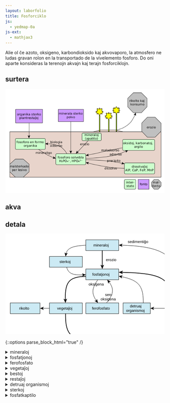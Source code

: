 ```yaml
---
layout: laborfolio
title: Fosforciklo
js:
  - yedmap-0a
js-ext:
  - mathjax3
---
```


<!-- 
https://en.wikipedia.org/wiki/Phosphorus_cycle

detala diagramo:
https://www.spektrum.de/lexikon/biologie-kompakt/phosphorkreislauf/8990
-->

Alie ol ĉe azoto, oksigeno, karbondioksido kaj akvovaporo, la atmosfero ne ludas gravan rolon en la transportado de la vivelemento fosforo. Do oni aparte konsideras la terenojn akvajn kaj terajn fosforciklojn.

## surtera
![forsforciklo surtera](../assets/bld/fosforciklo.png)

## akva

## detala

<script>

// ni ekstraktis el la origina fosforciklo-detala.graphml 
// per relo-biokemio/pro/trf/graphml2model.pl
const eĝoj = {
  "e0": ["n0", "n1" ],
  "e1": ["n1", "n2" ],
  "e10": ["n8", "n1" ],
  "e11": ["n5", "n0" ],
  "e12": ["n0", "n9" ],
  "e13": ["n9", "n1" ],
  "e2": ["n2", "n1" ],
  "e3": ["n1", "n3" ],
  "e4": ["n3", "n4" ],
  "e5": ["n4", "n5" ],
  "e6": ["n5", "n1" ],
  "e7": ["n3", "n6" ],
  "e8": ["n4", "n7" ],
  "e9": ["n5", "n8" ]
}

const rondvojo = [
  '#mineraloj',
  '#fosfato',
  '#plantoj',
  '#bestoj',
  '#restoj',
  '#fosfato'
]

function je_stacio(celo,node) {
  if (celo[0] == '#') {
    // location.hash = celo;
    // fermu ĉiujn malfermitajn sekciojn sed malfermu la celitan...
    for (d of document.querySelectorAll(".sekcio")) {
      if (d.id == celo.substring(1)) {
        d.setAttribute("open","open");
      } else {
        d.removeAttribute("open");
      }
    }
  }
  // post klako sur la stacisildo de la vojmontrilo ni forlasas
  // la mapon kaj iras al la klarigo-sekcio
  if (node && (node.id == 'vm_nun' || node.parentElement.classList.contains("nuna"))) 
    location.href = celo;
}

<!-- 
ĉu ni permesu navigadon ankaŭ per la sagoklavoj...?
ni devos aldoni tabindex al la svg-elemento...:
https://stackoverflow.com/questions/28323977/how-to-listen-keyboard-events-on-svg

-->

let yedmap;

window.onload = () => {
  const yedSvg = document.querySelector("#y\\.node\\.0").closest("svg");
  yedmap = new YedMap(yedSvg,eĝoj,je_stacio);
  yedmap.preparu("#mineraloj",rondvojo);
}
</script>

<style>
  .nuna {
    font-weight: bold;
    stroke-width: 2;
    stroke: #C44;
    stroke-dasharray: 3,2;
  }
  .nuna rect {

    fill: cornflowerblue;
  }
  .vm_nuna {
    stroke-width: 2;
    stroke: #C44;
    font-weight: bold;
  }
</style>

<svg xmlns="http://www.w3.org/2000/svg" xmlns:xlink="http://www.w3.org/1999/xlink" fill-opacity="1" color-rendering="auto" color-interpolation="auto" text-rendering="auto" stroke="black" stroke-linecap="square" width="741" stroke-miterlimit="10" shape-rendering="auto" stroke-opacity="1" fill="black" stroke-dasharray="none" font-weight="normal" stroke-width="1" height="464" font-family="'Dialog'" font-style="normal" stroke-linejoin="miter" font-size="12px" stroke-dashoffset="0" image-rendering="auto">
  <!--Generated by ySVG 2.5-->
  <defs id="genericDefs"/>
  <g>
    <defs id="defs1">
      <clipPath clipPathUnits="userSpaceOnUse" id="clipPath1">
        <path d="M0 0 L741 0 L741 464 L0 464 L0 0 Z"/>
      </clipPath>
      <clipPath clipPathUnits="userSpaceOnUse" id="clipPath2">
        <path d="M-89 19 L652 19 L652 483 L-89 483 L-89 19 Z"/>
      </clipPath>
    </defs>
    <g fill="white" text-rendering="geometricPrecision" shape-rendering="geometricPrecision" transform="translate(89,-19)" stroke="white">
      <rect x="-89" width="741" height="464" y="19" clip-path="url(#clipPath2)" stroke="none"/>
    </g>
    <g id="y.node.0">
      <a target="_blank" xlink:type="simple" xlink:href="#mineraloj" xlink:show="new">
        <g fill="rgb(204,234,244)" text-rendering="geometricPrecision" shape-rendering="geometricPrecision" transform="matrix(1,0,0,1,89,-19)" stroke="rgb(204,234,244)">
          <rect x="165.6" width="104" height="33.84" y="38" stroke="none"/>
        </g>
        <g text-rendering="geometricPrecision" stroke-miterlimit="1.45" shape-rendering="geometricPrecision" transform="matrix(1,0,0,1,89,-19)" stroke-linecap="butt">
          <rect fill="none" x="165.6" width="104" height="33.84" y="38"/>
        </g>
        <g>
          <g text-rendering="geometricPrecision" stroke-miterlimit="1.45" shape-rendering="geometricPrecision" font-family="sans-serif" transform="matrix(1,0,0,1,89,-19)" stroke-linecap="butt">
            <text x="189.4457" xml:space="preserve" y="59.0743" stroke="none">mineraloj</text>
          </g>
        </g>
      </a>
    </g>
    <g id="y.node.1">
      <a target="_blank" xlink:type="simple" xlink:href="#fosfato" xlink:show="new">
        <g fill="rgb(204,234,244)" text-rendering="geometricPrecision" shape-rendering="geometricPrecision" transform="matrix(1,0,0,1,89,-19)" stroke="rgb(204,234,244)">
          <rect x="165.6" width="104" height="33.84" y="130" stroke="none"/>
        </g>
        <g text-rendering="geometricPrecision" stroke-miterlimit="1.45" shape-rendering="geometricPrecision" transform="matrix(1,0,0,1,89,-19)" stroke-linecap="butt">
          <rect fill="none" x="165.6" width="104" height="33.84" y="130"/>
        </g>
        <g>
          <g text-rendering="geometricPrecision" stroke-miterlimit="1.45" shape-rendering="geometricPrecision" font-family="sans-serif" transform="matrix(1,0,0,1,89,-19)" stroke-linecap="butt">
            <text x="186.0707" xml:space="preserve" y="151.0743" stroke="none">fosfatjonoj</text>
          </g>
        </g>
      </a>
    </g>
    <g id="y.node.2">
      <a target="_blank" xlink:type="simple" xlink:href="#ferofosfato" xlink:show="new">
        <g fill="rgb(204,234,244)" text-rendering="geometricPrecision" shape-rendering="geometricPrecision" transform="matrix(1,0,0,1,89,-19)" stroke="rgb(204,234,244)">
          <rect x="165.6" width="104" height="33.84" y="236.96" stroke="none"/>
        </g>
        <g text-rendering="geometricPrecision" stroke-miterlimit="1.45" shape-rendering="geometricPrecision" transform="matrix(1,0,0,1,89,-19)" stroke-linecap="butt">
          <rect fill="none" x="165.6" width="104" height="33.84" y="236.96"/>
        </g>
        <g>
          <g text-rendering="geometricPrecision" stroke-miterlimit="1.45" shape-rendering="geometricPrecision" font-family="sans-serif" transform="matrix(1,0,0,1,89,-19)" stroke-linecap="butt">
            <text x="184.9369" xml:space="preserve" y="258.0343" stroke="none">ferofosfato</text>
          </g>
        </g>
      </a>
    </g>
    <g id="y.node.3">
      <a target="_blank" xlink:type="simple" xlink:href="#plantoj" xlink:show="new">
        <g fill="rgb(204,234,244)" text-rendering="geometricPrecision" shape-rendering="geometricPrecision" transform="matrix(1,0,0,1,89,-19)" stroke="rgb(204,234,244)">
          <rect x="50.64" width="104" height="33.84" y="236.96" stroke="none"/>
        </g>
        <g text-rendering="geometricPrecision" stroke-miterlimit="1.45" shape-rendering="geometricPrecision" transform="matrix(1,0,0,1,89,-19)" stroke-linecap="butt">
          <rect fill="none" x="50.64" width="104" height="33.84" y="236.96"/>
        </g>
        <g>
          <g text-rendering="geometricPrecision" stroke-miterlimit="1.45" shape-rendering="geometricPrecision" font-family="sans-serif" transform="matrix(1,0,0,1,89,-19)" stroke-linecap="butt">
            <text x="74.8636" xml:space="preserve" y="258.0343" stroke="none">vegetaĵoj</text>
          </g>
        </g>
      </a>
    </g>
    <g id="y.node.4">
      <a target="_blank" xlink:type="simple" xlink:href="#bestoj" xlink:show="new">
        <g fill="rgb(204,234,244)" text-rendering="geometricPrecision" shape-rendering="geometricPrecision" transform="matrix(1,0,0,1,89,-19)" stroke="rgb(204,234,244)">
          <rect x="165.6" width="104" height="30" y="343.92" stroke="none"/>
        </g>
        <g text-rendering="geometricPrecision" stroke-miterlimit="1.45" shape-rendering="geometricPrecision" transform="matrix(1,0,0,1,89,-19)" stroke-linecap="butt">
          <rect fill="none" x="165.6" width="104" height="30" y="343.92"/>
        </g>
        <g>
          <g text-rendering="geometricPrecision" stroke-miterlimit="1.45" shape-rendering="geometricPrecision" font-family="sans-serif" transform="matrix(1,0,0,1,89,-19)" stroke-linecap="butt">
            <text x="199.2836" xml:space="preserve" y="363.0743" stroke="none">bestoj</text>
          </g>
        </g>
      </a>
    </g>
    <g id="y.node.5">
      <a target="_blank" xlink:type="simple" xlink:href="#restoj" xlink:show="new">
        <g fill="rgb(204,234,244)" text-rendering="geometricPrecision" shape-rendering="geometricPrecision" transform="matrix(1,0,0,1,89,-19)" stroke="rgb(204,234,244)">
          <rect x="418.36" width="86.2" height="33.84" y="236.96" stroke="none"/>
        </g>
        <g text-rendering="geometricPrecision" stroke-miterlimit="1.45" shape-rendering="geometricPrecision" transform="matrix(1,0,0,1,89,-19)" stroke-linecap="butt">
          <rect fill="none" x="418.36" width="86.2" height="33.84" y="236.96"/>
        </g>
        <g>
          <g text-rendering="geometricPrecision" stroke-miterlimit="1.45" shape-rendering="geometricPrecision" font-family="sans-serif" transform="matrix(1,0,0,1,89,-19)" stroke-linecap="butt">
            <text x="439.1416" xml:space="preserve" y="258.0343" stroke="none">restaĵoj</text>
          </g>
        </g>
      </a>
    </g>
    <g id="y.node.6">
      <a target="_blank" xlink:type="simple" xlink:href="#rikolto" xlink:show="new">
        <g fill="rgb(204,234,244)" text-rendering="geometricPrecision" shape-rendering="geometricPrecision" transform="matrix(1,0,0,1,89,-19)" stroke="rgb(204,234,244)">
          <rect x="-73.36" width="94" height="33.84" y="236.96" stroke="none"/>
        </g>
        <g text-rendering="geometricPrecision" stroke-miterlimit="1.45" shape-rendering="geometricPrecision" transform="matrix(1,0,0,1,89,-19)" stroke-linecap="butt">
          <rect fill="none" x="-73.36" width="94" height="33.84" y="236.96"/>
        </g>
        <g>
          <g text-rendering="geometricPrecision" stroke-miterlimit="1.45" shape-rendering="geometricPrecision" font-family="sans-serif" transform="matrix(1,0,0,1,89,-19)" stroke-linecap="butt">
            <text x="-45.3297" xml:space="preserve" y="258.0343" stroke="none">rikolto</text>
          </g>
        </g>
      </a>
    </g>
    <g id="y.node.7">
      <a target="_blank" xlink:type="simple" xlink:href="#konsumado" xlink:show="new">
        <g fill="rgb(204,234,244)" text-rendering="geometricPrecision" shape-rendering="geometricPrecision" transform="matrix(1,0,0,1,89,-19)" stroke="rgb(204,234,244)">
          <rect x="165.6" width="104" height="30" y="427.42" stroke="none"/>
        </g>
        <g text-rendering="geometricPrecision" stroke-miterlimit="1.45" shape-rendering="geometricPrecision" transform="matrix(1,0,0,1,89,-19)" stroke-linecap="butt">
          <rect fill="none" x="165.6" width="104" height="30" y="427.42"/>
        </g>
        <g>
          <g text-rendering="geometricPrecision" stroke-miterlimit="1.45" shape-rendering="geometricPrecision" font-family="sans-serif" transform="matrix(1,0,0,1,89,-19)" stroke-linecap="butt">
            <text x="182.7221" xml:space="preserve" y="446.5743" stroke="none">konsumado</text>
          </g>
        </g>
      </a>
    </g>
    <g id="y.node.8">
      <a target="_blank" xlink:type="simple" xlink:href="#detruantoj" xlink:show="new">
        <g fill="rgb(204,234,244)" text-rendering="geometricPrecision" shape-rendering="geometricPrecision" transform="matrix(1,0,0,1,89,-19)" stroke="rgb(204,234,244)">
          <rect x="283.36" width="86.2" height="33.84" y="236.96" stroke="none"/>
        </g>
        <g text-rendering="geometricPrecision" stroke-miterlimit="1.45" shape-rendering="geometricPrecision" transform="matrix(1,0,0,1,89,-19)" stroke-linecap="butt">
          <rect fill="none" x="283.36" width="86.2" height="33.84" y="236.96"/>
        </g>
        <g>
          <g text-rendering="geometricPrecision" stroke-miterlimit="1.45" shape-rendering="geometricPrecision" font-family="sans-serif" transform="matrix(1,0,0,1,89,-19)" stroke-linecap="butt">
            <text x="304.9942" xml:space="preserve" y="251.0499" stroke="none">detruaj</text>
            <text x="293.0586" xml:space="preserve" y="265.0187" stroke="none">organismoj</text>
          </g>
        </g>
      </a>
    </g>
    <g id="y.node.9">
      <a target="_blank" xlink:type="simple" xlink:href="#sterko" xlink:show="new">
        <g fill="rgb(204,234,244)" text-rendering="geometricPrecision" shape-rendering="geometricPrecision" transform="matrix(1,0,0,1,89,-19)" stroke="rgb(204,234,244)">
          <rect x="50.64" width="104" height="33.84" y="90.42" stroke="none"/>
        </g>
        <g text-rendering="geometricPrecision" stroke-miterlimit="1.45" shape-rendering="geometricPrecision" transform="matrix(1,0,0,1,89,-19)" stroke-linecap="butt">
          <rect fill="none" x="50.64" width="104" height="33.84" y="90.42"/>
        </g>
        <g>
          <g text-rendering="geometricPrecision" stroke-miterlimit="1.45" shape-rendering="geometricPrecision" font-family="sans-serif" transform="matrix(1,0,0,1,89,-19)" stroke-linecap="butt">
            <text x="82.1908" xml:space="preserve" y="111.4943" stroke="none">sterkoj</text>
          </g>
        </g>
      </a>
    </g>
    <g id="y.node.10">
      <g fill="rgb(153,51,0)" text-rendering="geometricPrecision" shape-rendering="geometricPrecision" transform="matrix(1,0,0,1,89,-19)" stroke="rgb(153,51,0)">
        <path d="M571 467.42 L573.5 83.92 L578.5 83.92 L581 467.42 Z" stroke="none" fill-rule="evenodd"/>
      </g>
      <g text-rendering="geometricPrecision" stroke-miterlimit="1.45" shape-rendering="geometricPrecision" transform="matrix(1,0,0,1,89,-19)" stroke-linecap="butt">
        <path fill="none" d="M571 467.42 L573.5 83.92 L578.5 83.92 L581 467.42 Z" fill-rule="evenodd"/>
      </g>
      <g/>
    </g>
    <g id="y.node.11">
      <a target="_blank" xlink:type="simple" xlink:href="#nun" xlink:show="new">
        <g fill="rgb(153,204,0)" text-rendering="geometricPrecision" shape-rendering="geometricPrecision" transform="matrix(1,0,0,1,89,-19)" stroke="rgb(153,204,0)">
          <rect x="527" y="90.42" width="104" rx="4" ry="4" height="43.5" stroke="none"/>
        </g>
        <g text-rendering="geometricPrecision" stroke-miterlimit="1.45" shape-rendering="geometricPrecision" transform="matrix(1,0,0,1,89,-19)" stroke-linecap="butt">
          <rect x="527" y="90.42" fill="none" width="104" rx="4" ry="4" height="43.5"/>
        </g>
        <g>
          <g text-rendering="geometricPrecision" stroke-miterlimit="1.45" shape-rendering="geometricPrecision" font-family="sans-serif" transform="matrix(1,0,0,1,89,-19)" stroke-linecap="butt">
            <text x="550.8457" xml:space="preserve" y="116.3243" stroke="none">mineraloj</text>
          </g>
        </g>
      </a>
    </g>
    <g id="y.node.12">
      <a target="_blank" xlink:type="simple" xlink:href="#dekstren" xlink:show="new">
        <g fill="rgb(204,255,153)" text-rendering="geometricPrecision" shape-rendering="geometricPrecision" transform="matrix(1,0,0,1,89,-19)" stroke="rgb(204,255,153)">
          <path d="M527 139.55 L626 139.55 L637 156.47 L626 173.39 L527 173.39 L538 156.47 Z" stroke="none" fill-rule="evenodd"/>
        </g>
        <g text-rendering="geometricPrecision" stroke-miterlimit="1.45" shape-rendering="geometricPrecision" transform="matrix(1,0,0,1,89,-19)" stroke-linecap="butt">
          <path fill="none" d="M527 139.55 L626 139.55 L637 156.47 L626 173.39 L527 173.39 L538 156.47 Z" fill-rule="evenodd"/>
        </g>
        <g>
          <g text-rendering="geometricPrecision" stroke-miterlimit="1.45" shape-rendering="geometricPrecision" font-family="sans-serif" transform="matrix(1,0,0,1,89,-19)" stroke-linecap="butt">
            <text x="550.4707" xml:space="preserve" y="160.6243" stroke="none">fosfatjonoj</text>
          </g>
        </g>
      </a>
    </g>
    <g id="y.node.13">
      <a target="_blank" xlink:type="simple" xlink:href="#maldekstren" xlink:show="new">
        <g fill="rgb(204,255,153)" text-rendering="geometricPrecision" shape-rendering="geometricPrecision" transform="matrix(1,0,0,1,89,-19)" stroke="rgb(204,255,153)">
          <path d="M523 179.02 L622 179.02 L611 195.94 L622 212.86 L523 212.86 L512 195.94 Z" stroke="none" fill-rule="evenodd"/>
        </g>
        <g text-rendering="geometricPrecision" stroke-miterlimit="1.45" shape-rendering="geometricPrecision" transform="matrix(1,0,0,1,89,-19)" stroke-linecap="butt">
          <path fill="none" d="M523 179.02 L622 179.02 L611 195.94 L622 212.86 L523 212.86 L512 195.94 Z" fill-rule="evenodd"/>
        </g>
        <g>
          <g text-rendering="geometricPrecision" stroke-miterlimit="1.45" shape-rendering="geometricPrecision" font-family="sans-serif" transform="matrix(1,0,0,1,89,-19)" stroke-linecap="butt">
            <text x="546.5508" xml:space="preserve" y="200.0943" stroke="none">sterkoj</text>
          </g>
        </g>
      </a>
    </g>
    <g id="y.node.14">
      <a target="_blank" xlink:type="simple" xlink:href="#rondvojo" xlink:show="new">
        <g fill="rgb(153,204,0)" text-rendering="geometricPrecision" shape-rendering="geometricPrecision" transform="matrix(1,0,0,1,89,-19)" stroke="rgb(153,204,0)">
          <path d="M517 238.1367 L529 221.2167 L625 221.2167 L637 238.1367 L625 255.0566 L529 255.0566 Z" stroke="none" fill-rule="evenodd"/>
        </g>
        <g text-rendering="geometricPrecision" stroke-miterlimit="1.45" shape-rendering="geometricPrecision" transform="matrix(1,0,0,1,89,-19)" stroke-linecap="butt">
          <path fill="none" d="M517 238.1367 L529 221.2167 L625 221.2167 L637 238.1367 L625 255.0566 L529 255.0566 Z" fill-rule="evenodd"/>
        </g>
        <g/>
        <g>
          <g text-rendering="geometricPrecision" stroke-miterlimit="1.45" shape-rendering="geometricPrecision" font-family="sans-serif" transform="matrix(1,0,0,1,89,-19)" stroke-linecap="butt">
            <text x="545.4707" xml:space="preserve" y="235.3066" stroke="none">fosfatjonoj</text>
            <text x="546.0098" xml:space="preserve" y="249.2753" stroke="none">(rondvojo)</text>
          </g>
        </g>
      </a>
    </g>
    <g id="y.edge.0">
      <g text-rendering="geometricPrecision" stroke-miterlimit="1.45" stroke-width="2" shape-rendering="geometricPrecision" transform="matrix(1,0,0,1,89,-19)" stroke-linecap="butt">
        <path fill="none" d="M217.6 71.84 L217.6 121"/>
        <path d="M217.6 130 L223.225 116.5 L217.6 119.875 L211.975 116.5 Z" stroke="none"/>
      </g>
      <g>
        <g text-rendering="geometricPrecision" stroke-miterlimit="1.45" shape-rendering="geometricPrecision" font-family="sans-serif" transform="matrix(1,0,0,1,89,-19)" stroke-linecap="butt">
          <text x="229.2836" xml:space="preserve" y="105.0743" stroke="none">erozio</text>
        </g>
      </g>
    </g>
    <g id="y.edge.1">
      <g text-rendering="geometricPrecision" stroke-miterlimit="1.45" shape-rendering="geometricPrecision" transform="matrix(1,0,0,1,89,-19)" stroke-linecap="butt">
        <path fill="none" d="M203.529 163.8683 L203.037 164.5556 L199.9239 169.1749 L197.0625 173.7812 L194.5032 178.372 L192.2963 182.9444 L190.4922 187.4961 L189.1412 192.0243 L188.2937 196.5265 L188 201 L188.2937 205.4431 L189.1412 209.8576 L190.4922 214.2461 L192.2963 218.6111 L194.5032 222.9553 L197.0625 227.2812 L199.159 230.4394 L199.2182 230.52"/>
        <path d="M203.8983 237.0082 L200.9333 224.3509 L198.6332 229.709 L192.823 230.2009 Z" stroke="none"/>
      </g>
      <g>
        <g text-rendering="geometricPrecision" stroke-miterlimit="1.45" shape-rendering="geometricPrecision" font-family="sans-serif" transform="matrix(1,0,0,1,89,-19)" stroke-linecap="butt">
          <text x="174.4213" xml:space="preserve" y="181.9787" stroke="none">oksigena</text>
        </g>
      </g>
    </g>
    <g id="y.edge.2">
      <g text-rendering="geometricPrecision" stroke-miterlimit="1.45" shape-rendering="geometricPrecision" transform="matrix(1,0,0,1,89,-19)" stroke-linecap="butt">
        <path fill="none" d="M230.8557 236.9402 L232.8889 234.4444 L236.4314 229.8251 L239.6875 225.2188 L242.5998 220.628 L245.1111 216.0556 L247.1641 211.5039 L248.7014 206.9757 L249.6658 202.4735 L250 198 L249.6658 193.5569 L248.7014 189.1424 L247.1641 184.7539 L245.1111 180.3889 L242.5998 176.0447 L239.6875 171.7188 L238.4484 170.0784 L238.3848 170.0013"/>
        <path d="M233.4079 163.7379 L236.9586 176.2436 L239.0069 170.7842 L244.7879 170.0224 Z" stroke="none"/>
      </g>
      <g>
        <g text-rendering="geometricPrecision" stroke-miterlimit="1.45" shape-rendering="geometricPrecision" font-family="sans-serif" transform="matrix(1,0,0,1,89,-19)" stroke-linecap="butt">
          <text x="226.4244" xml:space="preserve" y="215.1299" stroke="none">sen-</text>
          <text x="212.2916" xml:space="preserve" y="229.0987" stroke="none">oksigena</text>
        </g>
      </g>
    </g>
    <g id="y.edge.3">
      <g text-rendering="geometricPrecision" stroke-miterlimit="1.45" stroke-width="2" shape-rendering="geometricPrecision" transform="matrix(1,0,0,1,89,-19)" stroke-linecap="butt">
        <path fill="none" d="M165.6083 153.3945 L164.0741 153.4074 L156.3048 153.7215 L148.8438 154.3438 L141.7525 155.3358 L135.0926 156.7593 L128.9258 158.6758 L123.3137 161.147 L118.3179 164.2345 L114 168 L110.4012 172.4845 L107.4803 177.647 L105.1758 183.4258 L103.4259 189.7593 L102.1691 196.5858 L101.3438 203.8438 L100.8882 211.4715 L100.7407 219.4074 L100.8398 227.5898 L100.8535 227.991 L100.8583 228.0909"/>
        <path d="M101.1767 237.0853 L106.3205 223.3947 L100.8185 226.9666 L95.0776 223.7927 Z" stroke="none"/>
      </g>
    </g>
    <g id="y.edge.4">
      <g text-rendering="geometricPrecision" stroke-miterlimit="1.45" stroke-width="2" shape-rendering="geometricPrecision" transform="matrix(1,0,0,1,89,-19)" stroke-linecap="butt">
        <path fill="none" d="M101.5462 270.7999 L101.5039 278.0586 L101.6667 286.1481 L102.1107 294.012 L102.9062 301.5938 L104.1237 308.8369 L105.8333 315.6852 L108.1055 322.082 L111.0104 327.9711 L114.6185 333.2959 L119 338 L124.2018 342.0459 L130.1771 345.4711 L136.8555 348.332 L144.1667 350.6852 L152.0404 352.5869 L156.6927 353.4249 L156.7918 353.4381"/>
        <path d="M165.6885 354.7979 L153.1934 347.1977 L155.6797 353.2681 L151.4936 358.3186 Z" stroke="none"/>
      </g>
    </g>
    <g id="y.edge.5">
      <g text-rendering="geometricPrecision" stroke-miterlimit="1.45" stroke-width="2" shape-rendering="geometricPrecision" transform="matrix(1,0,0,1,89,-19)" stroke-linecap="butt">
        <path fill="none" d="M269.6054 358.5937 L279.4453 358.6445 L299.5555 358.5555 L319.0616 358.2062 L337.8125 357.5312 L355.6571 356.4657 L372.4445 354.9445 L388.0234 352.9023 L402.243 350.2743 L414.9523 346.9952 L426 343 L435.2856 338.2452 L442.9097 332.7743 L449.0234 326.6523 L453.7778 319.9445 L457.3238 312.7157 L459.8125 305.0312 L461.395 296.9562 L462.2222 288.5555 L462.4453 279.8945 L462.4426 279.7892 L462.4366 279.6894"/>
        <path d="M462.1981 270.6926 L456.9329 284.337 L462.4665 280.814 L468.179 284.0387 Z" stroke="none"/>
      </g>
    </g>
    <g id="y.edge.6">
      <g text-rendering="geometricPrecision" stroke-miterlimit="1.45" stroke-width="2" shape-rendering="geometricPrecision" transform="matrix(1,0,0,1,89,-19)" stroke-linecap="butt">
        <path fill="none" d="M436.0437 236.99 L436.0185 232.1644 L435.75 223.3984 L435.1482 214.8148 L434.1019 206.4742 L432.5 198.4375 L430.2315 190.7653 L427.1852 183.5185 L423.25 176.7578 L418.3148 170.544 L412.2685 164.9378 L405 160 L396.4352 155.7711 L386.6481 152.2106 L375.75 149.2578 L363.8518 146.8519 L351.0648 144.932 L337.5 143.4375 L323.2685 142.3076 L308.4815 141.4815 L293.25 140.8984 L278.5743 140.5206 L278.4743 140.5188"/>
        <path d="M269.4758 140.3524 L282.8695 146.226 L279.5991 140.5396 L283.0775 134.978 Z" stroke="none"/>
      </g>
    </g>
    <g id="y.edge.11">
      <g text-rendering="geometricPrecision" stroke-miterlimit="1.45" shape-rendering="geometricPrecision" transform="matrix(1,0,0,1,89,-19)" stroke-linecap="butt">
        <path fill="none" d="M461.1797 236.9577 L461.1843 236.5398 L461.2245 220.1933 L460.9766 204.0742 L460.2963 188.2963 L459.0396 172.9732 L457.0625 158.2188 L454.2208 144.1466 L450.3704 130.8704 L445.3672 118.5039 L439.0671 107.1609 L431.3261 96.955 L422 88 L410.9928 80.3717 L398.4005 73.9942 L384.3672 68.7539 L369.037 64.537 L352.5541 61.2299 L335.0625 58.7188 L316.7063 56.8899 L297.6296 55.6296 L277.9766 54.8242 L277.6186 54.8159"/>
        <path d="M269.6207 54.6311 L281.502 59.907 L278.6183 54.8391 L281.7331 49.9097 Z" stroke="none"/>
      </g>
      <g>
        <g text-rendering="geometricPrecision" stroke-miterlimit="1.45" shape-rendering="geometricPrecision" font-family="sans-serif" transform="matrix(1,0,0,1,89,-19)" stroke-linecap="butt">
          <text x="298.2089" xml:space="preserve" y="48.1003" stroke="none">sedimentiĝo</text>
        </g>
      </g>
    </g>
    <g id="y.edge.7">
      <g text-rendering="geometricPrecision" stroke-miterlimit="1.45" shape-rendering="geometricPrecision" transform="matrix(1,0,0,1,89,-19)" stroke-linecap="butt">
        <path fill="none" d="M50.64 253.88 L28.64 253.88"/>
        <path d="M20.64 253.88 L32.64 258.88 L29.64 253.88 L32.64 248.88 Z" stroke="none"/>
      </g>
    </g>
    <g id="y.edge.8">
      <g text-rendering="geometricPrecision" stroke-miterlimit="1.45" shape-rendering="geometricPrecision" transform="matrix(1,0,0,1,89,-19)" stroke-linecap="butt">
        <path fill="none" d="M217.6 373.92 L217.6 419.42"/>
        <path d="M217.6 427.42 L222.6 415.42 L217.6 418.42 L212.6 415.42 Z" stroke="none"/>
      </g>
    </g>
    <g id="y.edge.9">
      <g text-rendering="geometricPrecision" stroke-miterlimit="1.45" shape-rendering="geometricPrecision" transform="matrix(1,0,0,1,89,-19)" stroke-linecap="butt">
        <path fill="none" d="M418.36 253.88 L377.56 253.88"/>
        <path d="M369.56 253.88 L381.56 258.88 L378.56 253.88 L381.56 248.88 Z" stroke="none"/>
      </g>
    </g>
    <g id="y.edge.10">
      <g text-rendering="geometricPrecision" stroke-miterlimit="1.45" shape-rendering="geometricPrecision" transform="matrix(1,0,0,1,89,-19)" stroke-linecap="butt">
        <path fill="none" d="M347.3093 236.935 L347.3125 236.7269 L347.2734 229.2031 L347 221.8148 L346.4141 214.6071 L345.4375 207.625 L343.9922 200.9138 L342 194.5185 L339.3828 188.4844 L336.0625 182.8565 L331.9609 177.68 L327 173 L321.1276 168.8466 L314.3958 165.1898 L306.8828 161.9844 L298.6667 159.1852 L289.8255 156.7471 L280.4375 154.625 L277.4478 154.0635 L277.349 154.0478"/>
        <path d="M269.4817 152.5968 L280.3758 159.6904 L278.3324 154.2292 L282.1895 149.8562 Z" stroke="none"/>
      </g>
    </g>
    <g id="y.edge.12">
      <g text-rendering="geometricPrecision" stroke-miterlimit="1.45" shape-rendering="geometricPrecision" transform="matrix(1,0,0,1,89,-19)" stroke-linecap="butt">
        <path fill="none" d="M165.5897 54.9347 L160.4062 55.2188 L152.0404 55.8827 L144.1667 56.7593 L136.8555 57.8789 L130.1771 59.272 L124.2018 60.9689 L119 63 L114.6185 65.3856 L111.0104 68.1053 L108.1055 71.1289 L105.8333 74.4259 L104.1237 77.966 L102.9062 81.7188 L102.7467 82.5081 L102.7369 82.6076"/>
        <path d="M101.6261 90.5301 L108.2438 79.3406 L102.8757 81.6173 L98.3407 77.9521 Z" stroke="none"/>
      </g>
    </g>
    <g id="y.edge.13">
      <g text-rendering="geometricPrecision" stroke-miterlimit="1.45" shape-rendering="geometricPrecision" transform="matrix(1,0,0,1,89,-19)" stroke-linecap="butt">
        <path fill="none" d="M105.0079 124.2647 L105.5127 126.1045 L106.75 129.5625 L108.2789 132.8226 L110.1481 135.8519 L112.4062 138.6172 L115.1019 141.0856 L118.2836 143.2242 L122 145 L126.2836 146.3909 L131.1019 147.419 L136.4062 148.1172 L142.1481 148.5185 L148.2789 148.656 L154.75 148.5625 L157.6021 148.4396 L157.7019 148.4331"/>
        <path d="M165.6902 148.0001 L153.4371 143.6569 L156.7034 148.4872 L153.9784 153.6423 Z" stroke="none"/>
      </g>
    </g>
  </g>
</svg>




{::options parse_block_html="true" /}

<details class="sekcio" id="mineraloj">
  <summary markdown="span">
  mineraloj
</summary>

Fosforhavaj mineraloj estas unuavice apatitoj, grupo de mineraloj kun ĝeneraligita formulo:
$$\ce{Ca5[(F,Cl,OH)|(PO4)3]}$$.
Ili formiĝas en magmo aŭ per sedimentiĝo de organika materialo.

Ostoĉeloj povas produkti el kalciaj kaj fosfataj jonoj la mineralon hidroksilapatito:
$$\ce{Ca5[OH|(PO4)3]}$$.
Tiel ostoj enhavas ĝin je duono, dentoj eĉ pli.  

Oni minas apatiton i.a. por produktado de mineralaj [sterkoj](#sterkoj). 
Erozio kaj vetero dissolvas la mineralon. 
Tiel [fosfato](#fosfato) atingas en la akvon kaj grundon, de kie vegetaĵoj povas enpreni ĝin.


</details>

<details class="sekcio" id="fosfato">
  <summary markdown="span">
  fosfatjonoj
</summary>
xxxx
</details>

<details class="sekcio" id="ferofosfato">
  <summary markdown="span">
  ferofosfato
</summary>
xxxx
</details>

<details class="sekcio" id="plantoj">
  <summary markdown="span">
  vegetaĵoj
</summary>

</details>

<details class="sekcio" id="bestoj">
  <summary markdown="span">
  bestoj
</summary>

</details>

<details class="sekcio" id="restoj">
  <summary markdown="span">
  restaĵoj
</summary>

</details>



<details class="sekcio" id="detruantoj">
  <summary markdown="span">
  detruaj organismoj
</summary>

Detruaj organismoj nutras sin de la restaĵoj, kiujn lasas aliaj: kadavroj, ekrementoj ktp.
<!-- https://de.wikipedia.org/wiki/Saprobiont#/media/Datei:Destruenten_im_Stoffkreislauf.svg -->

</details>

<details class="sekcio" id="sterkoj">
  <summary markdown="span">
  sterkoj
</summary>
... 
</details>

<details class="sekcio" id="fosfatkaptilo">
  <summary markdown="span">
  fosfatkaptilo
</summary>

Se la akvo de lago havas sufiĉe da oksigeno, fosfato sedimentiĝas en formo de $$\ce{Fe(III)PO4}$$. Fosfato en la supro de la lago estas enprenata de algoj. Post ties morto kaj sinkado, la fosfato en la profundo liberiĝas el la organika maso. Se tie troviĝas sufiĉa oksigeno, Fe(II)-jonoj povas oksidiĝi al Fe(III)-jonoj kaj precipiti kun la fosfato kiel $$\ce{Fe(III)PO4}$$ (ferofosfato).

$$\ce{Fe^3+ + PO4^3− → FePO4}$$

Ĉe manko de grunda oksigeno la fero reduktiĝas kaj liberigas la fosfaton el la kaptilo. Kiam pro cirkulado de la akvo ĝi supriĝas, tio povas kaŭzi amasan kreskadon de algoj. La profundiĝanta biomaso siavice povas foruzi tiom da grunda oksigeno, ke la fosfatkaptilo daŭre ne plu funkcias. La ekvilibro de la lago "renversiĝas".

Tiu renversiĝo estas favorata, se lago "sterkiĝas" per fosfato, kio per naturaj procezoj okazas tre malrapide, sed pro influo de la homo, kiam fosfatriĉa akvo el industrio kaj agrikulturo enfluas la lagon, povas okazi tre akcelate.

</details>

<!-- malseka grundo... 
https://en.wikipedia.org/wiki/Eutrophication
https://de.wikipedia.org/wiki/Phosphatfalle
https://de.wikipedia.org/wiki/Umkippen

-->